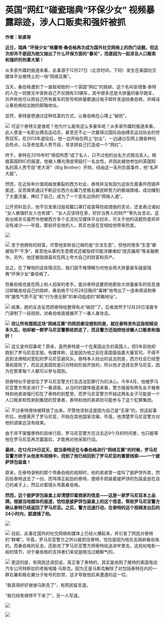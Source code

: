 # 英国“网红”碰瓷瑞典“环保少女” 视频暴露踪迹，涉人口贩卖和强奸被抓

**作者：耿直哥**

**近日，瑞典
“环保少女”格蕾塔·桑伯格再次成为国外社交网络上的热门话题，但这次却并不是因为她又抛出了什么环保方面的“暴论”，而是因为一起涉及人口贩卖和强奸的刑事大案！**

从多家外媒的报道来看，此事源于12月27日（北京时间，下同）发生在美国社交媒体平台推特上的一场“网络互撕”。

当天，桑伯格遭到了一直敌视她的一个英国“网红”的挑衅。这个名叫安德鲁·泰特的人在一则推文中宣称自己不仅拥有33辆车，其中很多还是大排量的豪华跑车，并声称他可以把自己所有豪车的型号和排量都通过电子邮件发送给桑伯格，并喊话让桑伯格给出她的邮箱地址。

显然，泰特是想通过这种炫富的方式，让桑伯格在心理上“破防”。

![](https://inews.gtimg.com/news_bt/OJUJKpthVOoSbvz07Sn49-cGT4hUNluO3o0mpztsFm0aAAA/1000)
可这个泰特又是谁呢？他为什么能有这么多豪车呢？从多家外媒的报道来看，此人曾是一名职业搏击运动员，甚至还不止一次赢得过国际自由搏击运动协会的世界冠军。在2013年退役后，他一边开始在网上“创业”，一边通过在网上蹭各种社会热点，以及参加真人秀节目，寻求把自己打造成一个“网红”。

终于，泰特在2016年时“得偿所愿”成了名人，只不过他的出名方式相当丢人。根据英国BBC的报道，他被人曝光用皮带殴打一名女性，并因此被他参加的英国知名的真人秀节目“老大哥”（Big
Brother）开除，经由这一系列负面事件，他“名声大振”。

然而，在近些年价值观越发撕裂的西方社会，泰特并没有因为这些负面事件而销声匿迹，反而乘势通过不断迎合西方右翼乃至极右翼民粹势力的极端情绪，成功赚到了大量流量，捧红了自己，成为了一个恶名远扬的“网络人渣”。

公开资料显示，他不仅发表过敌视戴口罩打疫苗等防疫措施的言论，还发表过诸如
“女人被强奸女人也有错”、“女人应该待在家，好好当男人的财产”等仇女言论。这些出格言论虽然令他被西方多个主流社交媒体平台封杀，可关于他的话题热度却并没有减少——毕竟，那些抨击他的人，其实也是在变相给他带来热度。

![](https://inews.gtimg.com/news_bt/OTWkBYX5wkLyDmpKCNuTkvXZXtay4YDZBnYADKdRz035EAA/1000)

![](https://inews.gtimg.com/news_bt/Oi99rZ1XesD7DydI2DKwwdATc5pTHd3k42A_pZSXFW96EAA/1000)
至于他拥有的财富，尽管他宣称自己做的是“合法生意”，但他的很多“生意”都被指不“干净”，甚至他从事的生意模式还被指控可能涉嫌诸如“庞氏骗局”等金融欺诈。另外，他还被指很喜欢在网上夸大自己的财富和资产。

总之，在了解他的这些情况后，我们就不难理解为何他会用大排量豪车碰瓷瑞典“环保少女”桑伯格了。

但桑伯格也是在网上和人掐架的老手。面对泰特说要把他那些大排量豪车的信息通过邮箱发给自己的挑衅，桑伯格于12月28日晚间“毒辣”地甩出了一连串用讽刺泰特“雄性气质不足”和“行为很无聊”的单词组成的“邮箱地址”。

![](https://inews.gtimg.com/news_bt/O6Z7xtZlmQgN1xBnJA-GHVGJcFVut89ym8pdKl0B2n8BoAA/1000)
结果，她的反击反而把泰特给整得有点“破防”了。后者居然于12月29日凌晨专门录制了一段视频，对桑伯格直接展开了一番人身攻击。

![](https://inews.gtimg.com/news_bt/OFbDh2LkhVGM4sLqJXVOHOOlwtii_Rq-l9zDTmB25qX1cAA/1000)
**但让所有围观这场“网络互撕”的网民都没想到的是，就在泰特发布这段视频没多久后，他却被一群罗马尼亚警察给抓走了，而且警方还指控他涉嫌人口贩卖和强奸！**

![](https://inews.gtimg.com/news_bt/OXyPLxxzV6leeD8MP8ot4qfIVHWWAjUwEOEQYJssAoIpwAA/1000)
这又是咋回事呢？原来，虽然泰特是一个在美国出生的英国人，但5年前他却跑到了罗马尼亚定居。有媒体称，这是因为他之前在英国面临着大量官司，不得不逃到法律相对宽松的罗马尼亚避风头。泰特本人给出的说法则是，西方社会已经堕落和腐败了，而且这类腐败是只对特权阶层开放的，所以他才选择去罗马尼亚，因为在那里每个人都可以参与腐败。

但泰特似乎是低估了罗马尼亚警方打击违法犯罪行为的决心。今年4月，他被罗马尼亚警方带走进行了一番调查。从当时的媒体报道来看，警方接报有两名女子被泰特和他弟弟强行扣在了泰特的别墅里，而罗马尼亚警方怀疑这两名女子可能是一个人口贩卖和性剥削集团的受害者，泰特和他的弟弟则可能参与了这个犯罪集团。

![](https://inews.gtimg.com/news_bt/Ozx1rsERkAOkU0kMkQNYA2zDI7Vcm3VAIoygBhqm5n2GMAA/1000)
不过泰特很快被释放了出来。尽管他坚称这是因为自己是“无辜”的，但这起事件后，他便离开了罗马尼亚，开始在其他国家流窜。毕竟，他清楚罗马尼亚警方对他的调查远没有结束。

由于并不掌握泰特的具体行踪，罗马尼亚警方在过去近9个月的时间里，也只能等他在罗马尼亚再次露面后，才能再对他采取行动。

**最终，在12月29日这天，就当泰特还在与桑伯格进行“网络互撕”的时候，罗马尼亚警方终于从他发布视频中，找到了他已经回到了罗马尼亚的重要线索——一个披萨饼包装盒！**

原来，在泰特录制的那个骂桑伯格的视频时，他的弟弟曾一度叫了披萨饼外卖，然后给泰特送去了一份。而骂得正起劲的泰特，便顺手把装着披萨饼的包装盒放在自己的桌子上，然后对着镜头骂着桑伯格。

**然而，这个披萨饼包装盒上却清楚印着商家的信息——这是一家罗马尼亚本土品牌。根据当地媒体的报道，恰恰是披萨饼包装盒上的这个信息，帮助罗马尼亚警方确认泰特已经返回了罗马尼亚。之后，警方迅速行动，在泰特的这个视频发出后的24小时内，就逮捕了他。**

![](https://inews.gtimg.com/news_bt/O8kJZcmRLJfjbGRvywJojshHUQsveOh_3o4rD8JsxoYCUAA/1000)

![](https://inews.gtimg.com/news_bt/OJxG2s20QJJW3LyCKvQwTp3TEWQJN3Qm0I0A8Jmf9aZGwAA/1000)
目前，此事在国外的社交网络和媒体上已经火爆起来，并引发了网民对泰特的“群嘲”。毕竟，罗马尼亚警方之所以能抓住泰特，恰恰是因为他先去挑衅桑伯格的。而桑伯格的反击，还助攻了罗马尼亚警方把泰特给送进牢里去。这宛如电影一般的情节，对于桑伯格的支持者们来说是相当过瘾解气的。

![](https://inews.gtimg.com/news_bt/Oyxs40XSt9eAmcouBsYsviziqTOHkvcahdp1OT4NDvSyEAA/1000)
更逗的是，有网民还调侃说，真正害了泰特的，其实是收购了推特的美国电动汽车公司特斯拉的老板埃隆·马斯克。因为正是马斯克解除了对包括泰特在内的一群右翼和极右翼分子账号的封禁，这才导致他后来遭遇的这一切。

“我真得好好谢谢马斯克了”，有网民留言道。

“我已经笑得停不下来了”，另一人写道。

![](https://inews.gtimg.com/news_bt/OQ0rPOv-gLj1Ko6cOjLumXIzORvjimXYVXNIbbOnX_5_cAA/1000)

![](https://inews.gtimg.com/news_bt/OZucvgWDxV51avRmoogLpo_PgSsuLTKRJqaGGAHLj6PSQAA/1000)

